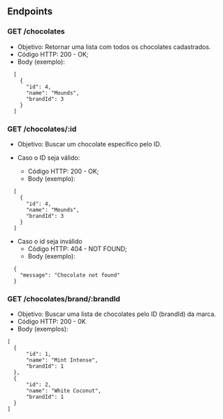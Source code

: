 ## Endpoints

### **GET** /chocolates

- Objetivo: Retornar uma lista com todos os chocolates cadastrados.
- Código HTTP: 200 - OK;
- Body (exemplo):

```
  [
    {
      "id": 4,
      "name": "Mounds",
      "brandId": 3
    }
  ]
```

### **GET** /chocolates/:id

- Objetivo: Buscar um chocolate específico pelo ID.

- Caso o ID seja válido:
  - Código HTTP: 200 - OK;
  - Body (exemplo):

```
  [
    {
      "id": 4,
      "name": "Mounds",
      "brandId": 3
    }
  ]
```

- Caso o id seja inválido
  - Código HTTP: 404 - NOT FOUND;
  - Body (exemplo):

```
  {
    "message": "Chocolate not found"
  }
```

### **GET** /chocolates/brand/:brandId

- Objetivo: Buscar uma lista de chocolates pelo ID (brandId) da marca.
- Código HTTP: 200 - 0K
- Body (exemplos):

```
[
  {
      "id": 1,
      "name": "Mint Intense",
      "brandId": 1
  },
  {
      "id": 2,
      "name": "White Coconut",
      "brandId": 1
  }
]
```
